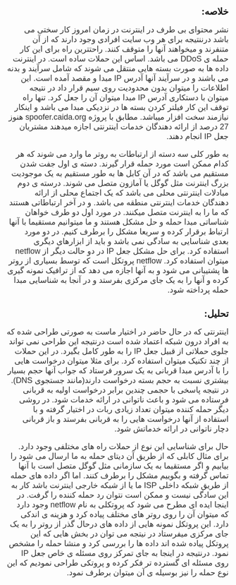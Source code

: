<head>
    <style type="text/css">
    @font-face {
        font-family: "custom";
        src: url("B Nazanin_p30download.com.ttf") format("truetype");
    }
    p { 
        font-family: "custom", sans-serif;
        font-size: large;
        color: #303030;
    }
    </style>
 </head>
    <h2 dir="rtl">خلاصه:</h2>
    <p dir="rtl">
    نشر محتوای بی طرف در اینترنت در زمان امروز کار سختی می باشد درننتیجه برای هر وب سایت افرادی وجود دارند که از آن متنفرند و میخواهند آنها را متوقف کنند. راحتترین راه برای این کار حمله ی DDoS می باشد. اساس این حملات ساده است. در اینترنت داده ها به صورت بسته هایی منتقل می شوند که شامل سرآیند و بدنه می باشند و در سرآیند آنها آدرس IP مبدا و مقصد آمده است. این اطلاعات را میتوان بدون محدودیت روی سیم قرار داد در نتیجه میتوان با دستکاری آدرس IP مبدا میتوان آن را جعل کرد. تنها راه توقف این کار فیلتر کردن بسته ها در نزدیکی مبدا می باشد و اینکار نیازمند سخت افزار میباشد. مطابق با پروژه spoofer.caida.org هنوز 27 درصد از ارائه دهندگان خدمات اینترنتی اجازه میدهند مشتریان جعل IP انجام دهند.
    </p>
    <p dir="rtl">
    به طور کلی سه دسته از ارتباطات به روتر ما وارد می شوند که هر کدام ممکن است مورد حمله قرار گیرند. دسته ی اول جفت شدن مستقیم می باشد که در آن کابل ها به طور مستقیم به یک موجودیت بزرگ اینترنت مثل گوگل یا آمازون متصل می شوند. درسته ی دوم مبادلات اینترنتی محلی می باشد که یک اجتماع محلی از ارائه دهندگان خدمات اینترنتی منطقه می باشد. و در آخر ارتباطاتی هستند که ما را به اینترنت متصل میکنند. در مورد اول دو طرف خواهان شناساتی مبدا حمله و حل مشکل هستند و ما میتوانیم مستقیما با آنها ارتباط برقرار کرده و سریعا مشکل را برطرف کنیم. در دو مورد بعدی شناسایی به سادگی نمی باشد و باید از ابزارهای دیگری استفاده کرد. برای حل مشکل جعل IP در دو حالت دیگر از netflow میتوان استفاده کرد. netflow پروتکل است که توسط بسیاری از روتر ها پشتیبانی می شود و به آنها اجازه می دهد که از ترافیک نمونه گیری کرده و آنها را به یک جای مرکزی بفرستد و در آنجا به شناسایی مبدا حمله پرداخته شود.
    </p>
    <h2 dir="rtl">تحلیل:</h2>
    <p dir="rtl">
    اینترنتی که در حال حاضر در اختیار ماست به صورتی طراحی شده که به افراد درون شبکه اعتماد شده است درنتیجه این طراحی نمی تواند جلوی حملاتی از قبیل جعل IP را به طور کامل بگیرد. در این حملات از چند تکنیک میتوان استفاده کرد. برای مثلا میتوان درخواست هایی را با آدرس مبدا قربانی به یک سرور فرستاد که جواب آنها حجم بسیار بیشتری نسبت به حجم بسته درخواست دارند(مانند جستجوی DNS). در نتیجه پاسخی با حجمی چندین برابر درخواست اولیه به قربانی فرستاده می شود و باعث ناتوانی در ارائه خدمات شود. در روشی دیگر حمله کننده میتوان تعداد زیادی ربات در اختیار گرفته و با استفاده از آنها درخواست هایی را به قربانی بفرستد و باز قربانی دچار ناتوانی در ارائه خدماتش شود.
    </p>
    <p dir="rtl">
    حال برای شناسایی این نوع از حملات راه های مختلفی وجود دارد. برای مثال کابلی که از طریق آن دیتای حمله به ما ارسال می شود را بیابیم و اگر مستقیما به یک سازمانی مثل گوگل متصل است با آنها تماس گرفته و بگوییم مشکل را برطرف کنند. اما اگر داده های حمله از طریق شبکه داخلی ISP ما یا از شبکه خارجی اینترنت باشد کار به این سادگی نیست و ممکن است نتوان رد حمله کننده را گرفت. در اینجا ایده ای مطرح می شود که پروتکلی به نام netflow وجود دارد که میتوان آن را روی روتر های مختلف پیاده کرد و هزینه ی اندکی دارد. این پروتکل نمونه هایی از داده های درحال گذر از روتر را به یک جای مرکزی میفرستاد در نیتجه می توان در بخش هایی که این پروتکل پیاده شده اند داده ها را بررسی کرد و منشا حمله را مشخص نمود. درنتیجه در اینجا به جای تمرکز روی مسئله ی خاص جعل IP روی مسئله ای گسترده تر فکر کرده و پروتکی طراحی نمودیم که این نوع حمله را نیز بوسیله ی آن میتوان برطرف نمود.
    </p>
